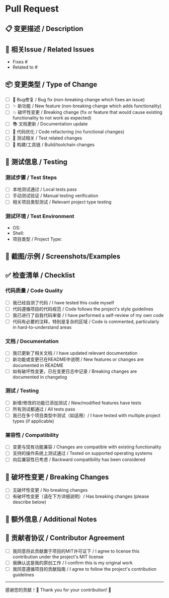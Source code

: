 # Pull Request

## 📋 变更描述 / Description
<!-- 详细描述这个PR做了什么 / Describe what this PR does -->



## 🔗 相关Issue / Related Issues
<!-- 引用相关的issues，使用 "fixes #123" 或 "closes #123" -->
<!-- Reference related issues using "fixes #123" or "closes #123" -->

- Fixes #
- Related to #

## 📦 变更类型 / Type of Change
<!-- 请勾选适用的选项 / Please check the relevant option -->

- [ ] 🐛 Bug修复 / Bug fix (non-breaking change which fixes an issue)
- [ ] ✨ 新功能 / New feature (non-breaking change which adds functionality)
- [ ] 💥 破坏性变更 / Breaking change (fix or feature that would cause existing functionality to not work as expected)
- [ ] 📚 文档更新 / Documentation update
- [ ] 🎨 代码优化 / Code refactoring (no functional changes)
- [ ] 🧪 测试相关 / Test related changes
- [ ] 🔧 构建/工具链 / Build/toolchain changes

## 🧪 测试信息 / Testing
<!-- 描述您如何测试了这些变更 / Describe how you tested your changes -->

### 测试步骤 / Test Steps
- [ ] 本地测试通过 / Local tests pass
- [ ] 手动测试验证 / Manual testing verification
- [ ] 相关项目类型测试 / Relevant project type testing

### 测试环境 / Test Environment
- OS: <!-- Ubuntu 20.04, macOS 12.0, Windows 11 等 -->
- Shell: <!-- bash, zsh, fish 等 -->
- 项目类型 / Project Type: <!-- Go微服务, Vue3前端等 -->

## 📸 截图/示例 / Screenshots/Examples
<!-- 如果适用，请添加截图或示例 / If applicable, add screenshots or examples -->



## ✅ 检查清单 / Checklist
<!-- 提交前请确认以下项目 / Please check the following before submitting -->

### 代码质量 / Code Quality
- [ ] 我已经自测了代码 / I have tested this code myself
- [ ] 代码遵循项目的代码规范 / Code follows the project's style guidelines
- [ ] 我已进行了自我代码审查 / I have performed a self-review of my own code
- [ ] 代码有必要的注释，特别是复杂的区域 / Code is commented, particularly in hard-to-understand areas

### 文档 / Documentation
- [ ] 我已更新了相关文档 / I have updated relevant documentation
- [ ] 新功能或变更已在README中说明 / New features or changes are documented in README
- [ ] 如有破坏性变更，已在变更日志中记录 / Breaking changes are documented in changelog

### 测试 / Testing
- [ ] 新增/修改的功能已添加测试 / New/modified features have tests
- [ ] 所有测试都通过 / All tests pass
- [ ] 我已在多个项目类型中测试（如适用）/ I have tested with multiple project types (if applicable)

### 兼容性 / Compatibility
- [ ] 变更与现有功能兼容 / Changes are compatible with existing functionality
- [ ] 支持的操作系统上测试通过 / Tested on supported operating systems
- [ ] 向后兼容性已考虑 / Backward compatibility has been considered

## 🚨 破坏性变更 / Breaking Changes
<!-- 如果有破坏性变更，请详细说明 / If there are breaking changes, please describe them in detail -->

- [ ] 无破坏性变更 / No breaking changes
- [ ] 有破坏性变更（请在下方详细说明）/ Has breaking changes (please describe below)

<!-- 破坏性变更详情 / Breaking changes details -->


## 📝 额外信息 / Additional Notes
<!-- 任何其他相关信息 / Any other relevant information -->



## 🤝 贡献者协议 / Contributor Agreement
<!-- 提交此PR即表示您同意 / By submitting this PR, you agree to -->

- [ ] 我同意将此贡献置于项目的MIT许可证下 / I agree to license this contribution under the project's MIT license
- [ ] 我确认这是我的原创工作 / I confirm this is my original work
- [ ] 我同意遵循项目的贡献指南 / I agree to follow the project's contribution guidelines

---

感谢您的贡献！🎉
Thank you for your contribution! 🎉
